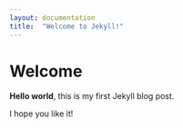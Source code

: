 ```yaml
---
layout: documentation
title:  "Welcome to Jekyll!"
---
```


# Welcome

**Hello world**, this is my first Jekyll blog post.

I hope you like it!